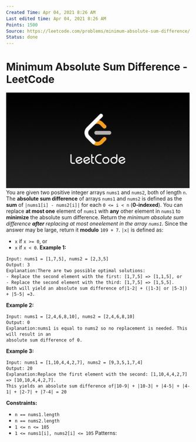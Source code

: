 ```yaml
---
Created Time: Apr 04, 2021 8:26 AM
Last edited time: Apr 04, 2021 8:26 AM
Points: 1500
Source: https://leetcode.com/problems/minimum-absolute-sum-difference/
Status: done
---
```


# Minimum Absolute Sum Difference - LeetCode

![LeetCode_Sharing.png](Minimum%20Absolute%20Sum%20Difference%20-%20LeetCode%20da07c92ec19c42a39ec055bac12035a6/LeetCode_Sharing.png)
You are given two positive integer arrays `nums1` and `nums2`, both of length `n`.
The **absolute sum difference** of arrays `nums1` and `nums2` is defined as the **sum** of `|nums1[i] - nums2[i]|` for each `0 <= i < n` (**0-indexed**).
You can replace **at most one** element of `nums1` with **any** other element in `nums1` to **minimize** the absolute sum difference.
Return the *minimum absolute sum difference **after** replacing at most oneelement in the array `nums1`.* Since the answer may be large, return it **modulo** `109 + 7`.
`|x|` is defined as:
- `x` if `x >= 0`, or
- `x` if `x < 0`.
**Example 1:**
```
Input: nums1 = [1,7,5], nums2 = [2,3,5]
Output: 3
Explanation:There are two possible optimal solutions:
- Replace the second element with the first: [1,7,5] => [1,1,5], or
- Replace the second element with the third: [1,7,5] => [1,5,5].
Both will yield an absolute sum difference of|1-2| + (|1-3| or |5-3|) + |5-5| =3.
```
**Example 2:**
```
Input: nums1 = [2,4,6,8,10], nums2 = [2,4,6,8,10]
Output: 0
Explanation:nums1 is equal to nums2 so no replacement is needed. This will result in an
absolute sum difference of 0.
```
**Example 3:**
```
Input: nums1 = [1,10,4,4,2,7], nums2 = [9,3,5,1,7,4]
Output: 20
Explanation:Replace the first element with the second: [1,10,4,4,2,7] => [10,10,4,4,2,7].
This yields an absolute sum difference of|10-9| + |10-3| + |4-5| + |4-1| + |2-7| + |7-4| = 20
```
**Constraints:**
- `n == nums1.length`
- `n == nums2.length`
- `1 <= n <= 105`
- `1 <= nums1[i], nums2[i] <= 105`
Patterns: 